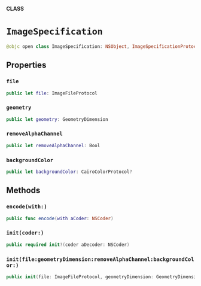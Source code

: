 **CLASS**

# `ImageSpecification`

```swift
@objc open class ImageSpecification: NSObject, ImageSpecificationProtocol, NSSecureCoding
```

## Properties
### `file`

```swift
public let file: ImageFileProtocol
```

### `geometry`

```swift
public let geometry: GeometryDimension
```

### `removeAlphaChannel`

```swift
public let removeAlphaChannel: Bool
```

### `backgroundColor`

```swift
public let backgroundColor: CairoColorProtocol?
```

## Methods
### `encode(with:)`

```swift
public func encode(with aCoder: NSCoder)
```

### `init(coder:)`

```swift
public required init?(coder aDecoder: NSCoder)
```

### `init(file:geometryDimension:removeAlphaChannel:backgroundColor:)`

```swift
public init(file: ImageFileProtocol, geometryDimension: GeometryDimension? = nil, removeAlphaChannel: Bool = false, backgroundColor: CairoColorProtocol? = nil)
```
